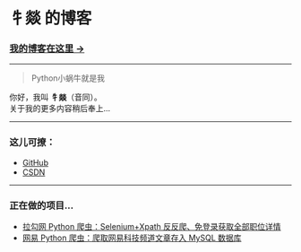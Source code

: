 # 牜燚 的博客

### [我的博客在这里 &rarr;](https://newyee1994.github.io)

- - -
> Python小蜗牛就是我

你好，我叫 **牜燚**（音同）。<br/>
关于我的更多内容稍后奉上...

- - -
### 这儿可撩：
- [GitHub](https://github.com/Newyee1994)
- [CSDN](https://blog.csdn.net/Newyee)

- - -
### 正在做的项目...
- [拉勾网 Python 爬虫：Selenium+Xpath 反反爬、免登录获取全部职位详情](https://blog.csdn.net/Newyee/article/details/88577868)
- [网易 Python 爬虫：爬取网易科技频道文章存入 MySQL 数据库](https://blog.csdn.net/Newyee/article/details/88702399)
